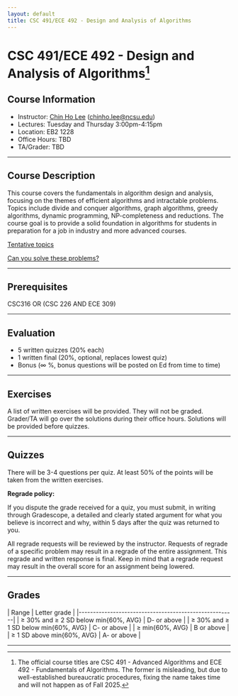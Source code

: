 ```yaml
---
layout: default
title: CSC 491/ECE 492 - Design and Analysis of Algorithms
---
```


# CSC 491/ECE 492 - Design and Analysis of Algorithms[^1]

## Course Information

- Instructor: [Chin Ho Lee](https://chinholee.github.io/) (chinho.lee@ncsu.edu)
- Lectures: Tuesday and Thursday 3:00pm-4:15pm
- Location: EB2 1228
- Office Hours:  TBD
- TA/Grader: TBD

---

## Course Description

This course covers the fundamentals in algorithm design and analysis, focusing on the themes of efficient algorithms and intractable problems.  Topics include divide and conquer algorithms, graph algorithms, greedy algorithms, dynamic programming, NP-completeness and reductions.  The course goal is to provide a solid foundation in algorithms for students in preparation for a job in industry and more advanced courses.


[Tentative topics](https://docs.google.com/spreadsheets/d/1X6hj10Pu_uYqfe0C2fZF-kVA_2OSmwFpOe8ZguE8SFE/edit?usp=sharing)

[Can you solve these problems?](examples.md)

---

## Prerequisites

CSC316 OR (CSC 226 AND ECE 309)

---

## Evaluation

- 5 written quizzes (20% each)
- 1 written final (20%, optional, replaces lowest quiz)
- Bonus (∞ %, bonus questions will be posted on Ed from time to time)

---

## Exercises

A list of written exercises will be provided.  They will not be graded.  Grader/TA will go over the solutions during their office hours.  Solutions will be provided before quizzes.

---

## Quizzes

There will be 3-4 questions per quiz.  At least 50% of the points will be taken from the written exercises.

**Regrade policy:**

If you dispute the grade received for a quiz, you must submit, in writing through Gradescope, a detailed and clearly stated argument for what you believe is incorrect and why, within 5 days after the quiz was returned to you.

All regrade requests will be reviewed by the instructor.  Requests of regrade of a specific problem may result in a regrade of the entire assignment. This regrade and written response is final. Keep in mind that a regrade request may result in the overall score for an assignment being lowered.

---

## Grades

| Range                                  | Letter grade |
|-------------------------------------------------------|
| ≥ 30% and ≥ 2 SD below min{60%, AVG}   | D- or above  |
| ≥ 30% and ≥ 1 SD below min{60%, AVG}   | C- or above  |
| ≥ min{60%, AVG}                         | B  or above  |
| ≥ 1 SD above min{60%, AVG}              | A- or above  |

---

[^1]: The official course titles are CSC 491 - Advanced Algorithms and ECE 492 - Fundamentals of Algorithms.  The former is misleading, but due to well-established bureaucratic procedures, fixing the name takes time and will not happen as of Fall 2025.
